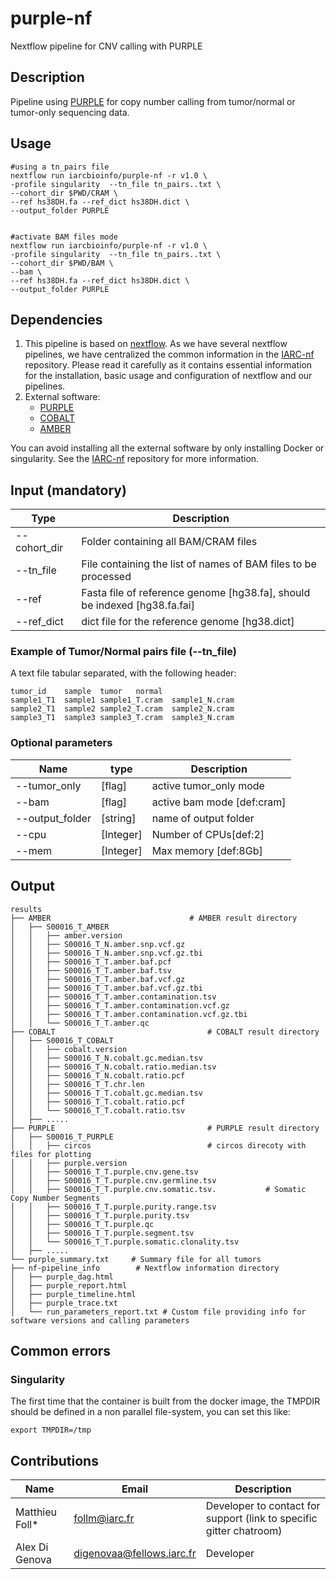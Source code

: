 # purple-nf
Nextflow pipeline for CNV calling with PURPLE

## Description
Pipeline using [PURPLE](https://github.com/hartwigmedical/hmftools/tree/master/purple) for copy number calling from tumor/normal  or tumor-only sequencing data.

## Usage
  ```
  #using a tn_pairs file
  nextflow run iarcbioinfo/purple-nf -r v1.0 \
  -profile singularity  --tn_file tn_pairs..txt \
  --cohort_dir $PWD/CRAM \
  --ref hs38DH.fa --ref_dict hs38DH.dict \
  --output_folder PURPLE
  
  
  #activate BAM files mode
  nextflow run iarcbioinfo/purple-nf -r v1.0 \
  -profile singularity  --tn_file tn_pairs..txt \
  --cohort_dir $PWD/BAM \
  --bam \
  --ref hs38DH.fa --ref_dict hs38DH.dict \
  --output_folder PURPLE
 
  ```

## Dependencies

1. This pipeline is based on [nextflow](https://www.nextflow.io). As we have several nextflow pipelines, we have centralized the common information in the [IARC-nf](https://github.com/IARCbioinfo/IARC-nf) repository. Please read it carefully as it contains essential information for the installation, basic usage and configuration of nextflow and our pipelines.
2. External software:
	- [PURPLE](https://github.com/hartwigmedical/hmftools/tree/master/purple)
	- [COBALT](https://github.com/hartwigmedical/hmftools/tree/master/cobalt)
	- [AMBER](https://github.com/hartwigmedical/hmftools/tree/master/amber)
	
You can avoid installing all the external software by only installing Docker or singularity.
See the [IARC-nf](https://github.com/IARCbioinfo/IARC-nf) repository for more information.


## Input (mandatory)

  | Type      | Description   |
  |-----------|---------------|
  | --cohort_dir    | Folder containing all BAM/CRAM files |  
  | --tn_file    | File containing the list of names of BAM files to be processed |
  |--ref         |  Fasta file of reference genome [hg38.fa], should be indexed [hg38.fa.fai]|
  | --ref_dict  | dict file for the reference genome [hg38.dict]|


### Example of Tumor/Normal pairs file (--tn_file)
A text file tabular separated, with the following header:

```
tumor_id	sample	tumor	normal
sample1_T1	sample1	sample1_T.cram	sample1_N.cram
sample2_T1	sample2	sample2_T.cram	sample2_N.cram
sample3_T1	sample3	sample3_T.cram	sample3_N.cram
``` 

### Optional parameters

| Name      | type | Description     |
|-----------|---------------|-----------------|
| --tumor_only |         [flag] | active tumor_only mode|
|      --bam     |       [flag] |active bam mode [def:cram]|
|     --output_folder |  [string] |name of output folder |
|      --cpu          |[Integer] | Number of CPUs[def:2] |
|      --mem |        [Integer] | Max memory [def:8Gb] |  



## Output

```
results
├── AMBER                               # AMBER result directory
│   ├── S00016_T_AMBER
│   │   ├── amber.version
│   │   ├── S00016_T_N.amber.snp.vcf.gz
│   │   ├── S00016_T_N.amber.snp.vcf.gz.tbi
│   │   ├── S00016_T_T.amber.baf.pcf
│   │   ├── S00016_T_T.amber.baf.tsv
│   │   ├── S00016_T_T.amber.baf.vcf.gz
│   │   ├── S00016_T_T.amber.baf.vcf.gz.tbi
│   │   ├── S00016_T_T.amber.contamination.tsv
│   │   ├── S00016_T_T.amber.contamination.vcf.gz
│   │   ├── S00016_T_T.amber.contamination.vcf.gz.tbi
│   │   └── S00016_T_T.amber.qc
├── COBALT									# COBALT result directory	
│   ├── S00016_T_COBALT
│   │   ├── cobalt.version
│   │   ├── S00016_T_N.cobalt.gc.median.tsv
│   │   ├── S00016_T_N.cobalt.ratio.median.tsv
│   │   ├── S00016_T_N.cobalt.ratio.pcf
│   │   ├── S00016_T_T.chr.len
│   │   ├── S00016_T_T.cobalt.gc.median.tsv
│   │   ├── S00016_T_T.cobalt.ratio.pcf
│   │   └── S00016_T_T.cobalt.ratio.tsv
│   ├── .....
├── PURPLE									# PURPLE result directory	
│   ├── S00016_T_PURPLE
│   │   ├── circos							# circos direcoty with files for plotting
│   │   ├── purple.version
│   │   ├── S00016_T_T.purple.cnv.gene.tsv
│   │   ├── S00016_T_T.purple.cnv.germline.tsv
│   │   ├── S00016_T_T.purple.cnv.somatic.tsv.           # Somatic Copy Number Segments
│   │   ├── S00016_T_T.purple.purity.range.tsv
│   │   ├── S00016_T_T.purple.purity.tsv
│   │   ├── S00016_T_T.purple.qc
│   │   ├── S00016_T_T.purple.segment.tsv
│   │   └── S00016_T_T.purple.somatic.clonality.tsv
│   ├── .....    
└── purple_summary.txt     # Summary file for all tumors
├── nf-pipeline_info		# Nextflow information directory
│   ├── purple_dag.html
│   ├── purple_report.html
│   ├── purple_timeline.html
│   ├── purple_trace.txt
│   └── run_parameters_report.txt # Custom file providing info for software versions and calling parameters
```


## Common errors

### Singularity
The first time that the container is built from the docker image, the TMPDIR  should be defined in a non parallel file-system, you can set this like:

```
export TMPDIR=/tmp
```

## Contributions

  | Name      | Email | Description     |
  |-----------|---------------|-----------------|
  | Matthieu Foll*    |            follm@iarc.fr | Developer to contact for support (link to specific gitter chatroom) |
  | Alex Di Genova | digenovaa@fellows.iarc.fr| Developer |

